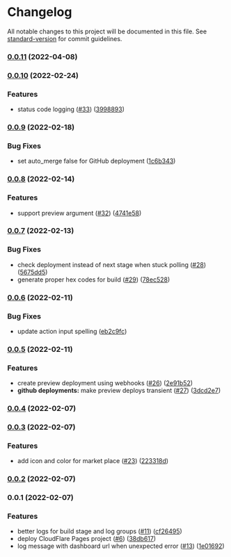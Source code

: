 # Changelog

All notable changes to this project will be documented in this file. See [standard-version](https://github.com/conventional-changelog/standard-version) for commit guidelines.

### [0.0.11](https://github.com/tomjschuster/cloudflare-pages-deploy-action/compare/v0.0.10...v0.0.11) (2022-04-08)

### [0.0.10](https://github.com/tomjschuster/cloudflare-pages-deploy-action/compare/v0.0.9...v0.0.10) (2022-02-24)


### Features

* status code logging ([#33](https://github.com/tomjschuster/cloudflare-pages-deploy-action/issues/33)) ([3998893](https://github.com/tomjschuster/cloudflare-pages-deploy-action/commit/39988934acc5686767cd22c64162396b864df222))

### [0.0.9](https://github.com/tomjschuster/cloudflare-pages-deploy-action/compare/v0.0.8...v0.0.9) (2022-02-18)


### Bug Fixes

* set auto_merge false for GitHub deployment ([1c6b343](https://github.com/tomjschuster/cloudflare-pages-deploy-action/commit/1c6b3432745f8b0bc909a9be8cc9e7261d072d39))

### [0.0.8](https://github.com/tomjschuster/cloudflare-pages-deploy-action/compare/v0.0.7...v0.0.8) (2022-02-14)


### Features

* support preview argument ([#32](https://github.com/tomjschuster/cloudflare-pages-deploy-action/issues/32)) ([4741e58](https://github.com/tomjschuster/cloudflare-pages-deploy-action/commit/4741e587238e2dd8f8a0b05df69d250fdbd9232e))

### [0.0.7](https://github.com/tomjschuster/cloudflare-pages-deploy-action/compare/v0.0.6...v0.0.7) (2022-02-13)


### Bug Fixes

* check deployment instead of next stage when stuck polling ([#28](https://github.com/tomjschuster/cloudflare-pages-deploy-action/issues/28)) ([5675dd5](https://github.com/tomjschuster/cloudflare-pages-deploy-action/commit/5675dd54785bab36731b3ce7df9db1f524885ca9))
* generate proper hex codes for build ([#29](https://github.com/tomjschuster/cloudflare-pages-deploy-action/issues/29)) ([78ec528](https://github.com/tomjschuster/cloudflare-pages-deploy-action/commit/78ec528825ae87e62f396b998f235634b3d48c78))

### [0.0.6](https://github.com/tomjschuster/cloudflare-pages-deploy-action/compare/v0.0.5...v0.0.6) (2022-02-11)


### Bug Fixes

* update action input spelling ([eb2c9fc](https://github.com/tomjschuster/cloudflare-pages-deploy-action/commit/eb2c9fc64f834cae1b53e7621f4ce9d955e61b38))

### [0.0.5](https://github.com/tomjschuster/cloudflare-pages-deploy-action/compare/v0.0.4...v0.0.5) (2022-02-11)


### Features

* create preview deployment using webhooks ([#26](https://github.com/tomjschuster/cloudflare-pages-deploy-action/issues/26)) ([2e91b52](https://github.com/tomjschuster/cloudflare-pages-deploy-action/commit/2e91b521b9bac9c7d631c2097055dd3615f58b82))
* **github deployments:** make preview deploys transient ([#27](https://github.com/tomjschuster/cloudflare-pages-deploy-action/issues/27)) ([3dcd2e7](https://github.com/tomjschuster/cloudflare-pages-deploy-action/commit/3dcd2e73994078d75c66a0d7334b36335179572d))

### [0.0.4](https://github.com/tomjschuster/cloudflare-pages-deploy-action/compare/v0.0.3...v0.0.4) (2022-02-07)

### [0.0.3](https://github.com/tomjschuster/cloudflare-pages-deploy-action/compare/v0.0.2...v0.0.3) (2022-02-07)


### Features

* add icon and color for market place ([#23](https://github.com/tomjschuster/cloudflare-pages-deploy-action/issues/23)) ([223318d](https://github.com/tomjschuster/cloudflare-pages-deploy-action/commit/223318dd864cf0a3177813a868da6d8f3984efdc))

### [0.0.2](https://github.com/tomjschuster/cloudflare-pages-deploy-action/compare/v0.0.1...v0.0.2) (2022-02-07)

### 0.0.1 (2022-02-07)


### Features

* better logs for build stage and log groups ([#11](https://github.com/tomjschuster/cloudflare-pages-deploy-action/issues/11)) ([cf26495](https://github.com/tomjschuster/cloudflare-pages-deploy-action/commit/cf26495845e1d6dd7d49a1a162ef67d9460226b5))
* deploy CloudFlare Pages project ([#6](https://github.com/tomjschuster/cloudflare-pages-deploy-action/issues/6)) ([38db617](https://github.com/tomjschuster/cloudflare-pages-deploy-action/commit/38db6177ce400c9e5fbb1b7096cf3b2a970f79e7))
* log message with dashboard url when unexpected error ([#13](https://github.com/tomjschuster/cloudflare-pages-deploy-action/issues/13)) ([1e01692](https://github.com/tomjschuster/cloudflare-pages-deploy-action/commit/1e01692014c7f15cfa45c6d781a68e69be2b7978))
